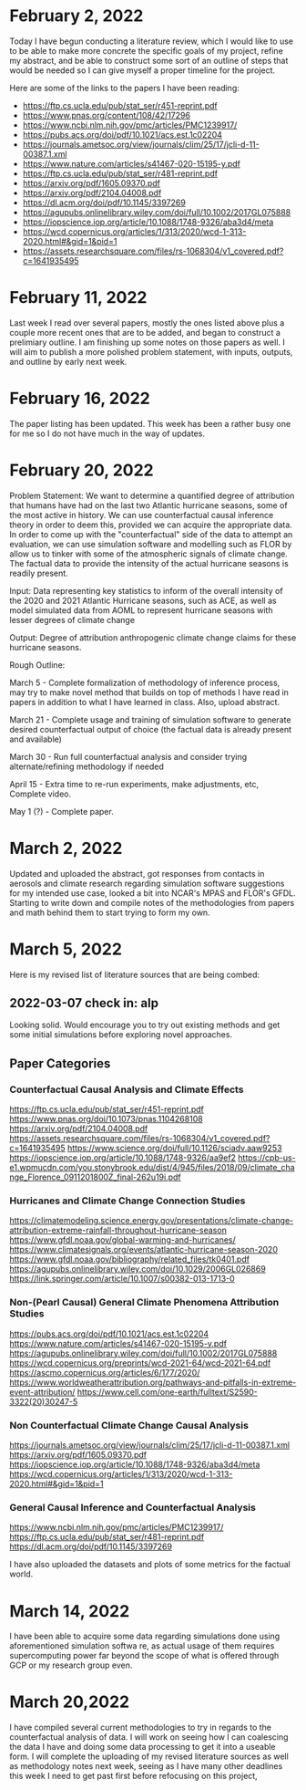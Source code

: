 # February 2, 2022

Today I have begun conducting a literature review, which I would like to use to be able to make more concrete
the specific goals of my project, refine my abstract, and be able to construct some sort of an outline of steps
that would be needed so I can give myself a proper timeline for the project.

Here are some of the links to the papers I have been reading:

* https://ftp.cs.ucla.edu/pub/stat_ser/r451-reprint.pdf
* https://www.pnas.org/content/108/42/17296
* https://www.ncbi.nlm.nih.gov/pmc/articles/PMC1239917/
* https://pubs.acs.org/doi/pdf/10.1021/acs.est.1c02204
* https://journals.ametsoc.org/view/journals/clim/25/17/jcli-d-11-00387.1.xml
* https://www.nature.com/articles/s41467-020-15195-y.pdf
* https://ftp.cs.ucla.edu/pub/stat_ser/r481-reprint.pdf
* https://arxiv.org/pdf/1605.09370.pdf
* https://arxiv.org/pdf/2104.04008.pdf
* https://dl.acm.org/doi/pdf/10.1145/3397269
* https://agupubs.onlinelibrary.wiley.com/doi/full/10.1002/2017GL075888
* https://iopscience.iop.org/article/10.1088/1748-9326/aba3d4/meta
* https://wcd.copernicus.org/articles/1/313/2020/wcd-1-313-2020.html#&gid=1&pid=1
* https://assets.researchsquare.com/files/rs-1068304/v1_covered.pdf?c=1641935495


# February 11, 2022

Last week I read over several papers, mostly the ones listed above plus a couple more recent ones that are to be added, and began to construct a prelimiary outline. I am finishing up some notes on those papers as well. I will aim to publish a more polished problem statement, with inputs, outputs, and outline by early next week.

# February 16, 2022

The paper listing has been updated. This week has been a rather busy one for me so I do not have much in the way of updates.

# February 20, 2022

Problem Statement: We want to determine a quantified degree of attribution that humans have had on the last two Atlantic hurricane seasons, some of the most active in history. We can use counterfactual causal inference theory in order to deem this, provided we can acquire the appropriate data. In order to come up with the "counterfactual" side of the data to attempt an evaluation, we can use simulation software and modelling such as FLOR by allow us to tinker with some of the atmospheric signals of climate change. The factual data to provide the intensity of the actual hurricane seasons is readily present. 

Input: Data representing key statistics to inform of the overall intensity of the 2020 and 2021 Atlantic Hurricane seasons, such as ACE, as well as model simulated data from AOML to represent hurricane seasons with lesser degrees of climate change

Output: Degree of attribution anthropogenic climate change claims for these hurricane seasons.


Rough Outline:

March 5 - Complete formalization of methodology of inference process, may try to make novel method that builds on top of methods I have read in papers in addition to what I have learned in class. Also, upload abstract.

March 21 - Complete usage and training of simulation software to generate desired counterfactual output of choice (the factual data is already present and available)

March 30 - Run full counterfactual analysis and consider trying alternate/refining methodology if needed

April 15 - Extra time to re-run experiments, make adjustments, etc, Complete video.

May 1 (?) - Complete paper. 

# March 2, 2022

Updated and uploaded the abstract, got responses from contacts in aerosols and climate research regarding simulation software suggestions for my intended use case, looked a bit into NCAR's MPAS and FLOR's GFDL. Starting to write down and compile notes of the methodologies from papers and math behind them to start trying to form my own.

# March 5, 2022

Here is my revised list of literature sources that are being combed:

## 2022-03-07 check in: alp

Looking solid. Would encourage you to try out existing methods and get some initial simulations before exploring novel approaches.

## Paper Categories

### Counterfactual Causal Analysis and Climate Effects
https://ftp.cs.ucla.edu/pub/stat_ser/r451-reprint.pdf
https://www.pnas.org/doi/10.1073/pnas.1104268108
https://arxiv.org/pdf/2104.04008.pdf
https://assets.researchsquare.com/files/rs-1068304/v1_covered.pdf?c=1641935495
https://www.science.org/doi/full/10.1126/sciadv.aaw9253
https://iopscience.iop.org/article/10.1088/1748-9326/aa9ef2
https://cpb-us-e1.wpmucdn.com/you.stonybrook.edu/dist/4/945/files/2018/09/climate_change_Florence_0911201800Z_final-262u19i.pdf

### Hurricanes and Climate Change Connection Studies
https://climatemodeling.science.energy.gov/presentations/climate-change-attribution-extreme-rainfall-throughout-hurricane-season
https://www.gfdl.noaa.gov/global-warming-and-hurricanes/
https://www.climatesignals.org/events/atlantic-hurricane-season-2020
https://www.gfdl.noaa.gov/bibliography/related_files/tk0401.pdf
https://agupubs.onlinelibrary.wiley.com/doi/10.1029/2006GL026869
https://link.springer.com/article/10.1007/s00382-013-1713-0

### Non-(Pearl Causal) General Climate Phenomena Attribution Studies
https://pubs.acs.org/doi/pdf/10.1021/acs.est.1c02204
https://www.nature.com/articles/s41467-020-15195-y.pdf
https://agupubs.onlinelibrary.wiley.com/doi/full/10.1002/2017GL075888
https://wcd.copernicus.org/preprints/wcd-2021-64/wcd-2021-64.pdf
https://ascmo.copernicus.org/articles/6/177/2020/
https://www.worldweatherattribution.org/pathways-and-pitfalls-in-extreme-event-attribution/
https://www.cell.com/one-earth/fulltext/S2590-3322(20)30247-5

### Non Counterfactual Climate Change Causal Analysis
https://journals.ametsoc.org/view/journals/clim/25/17/jcli-d-11-00387.1.xml
https://arxiv.org/pdf/1605.09370.pdf
https://iopscience.iop.org/article/10.1088/1748-9326/aba3d4/meta
https://wcd.copernicus.org/articles/1/313/2020/wcd-1-313-2020.html#&gid=1&pid=1

### General Causal Inference and Counterfactual Analysis
https://www.ncbi.nlm.nih.gov/pmc/articles/PMC1239917/
https://ftp.cs.ucla.edu/pub/stat_ser/r481-reprint.pdf
https://dl.acm.org/doi/pdf/10.1145/3397269


I have also uploaded the datasets and plots of some metrics for the factual world.

# March 14, 2022

I have been able to acquire some data regarding simulations done using aforementioned simulation softwa re, as actual usage of them requires supercomputing power far beyond the scope of what is offered through GCP or my research group even.

# March 20,2022
I have compiled several current methodologies to try in regards to the counterfactual analysis of data. I will work on seeing how I can coalescing the data I have and doing some data processing to get it into a useable form. I will complete the uploading of my revised literature sources as well as methodology notes next week, seeing as I have many other deadlines this week I need to get past first before refocusing on this project,
